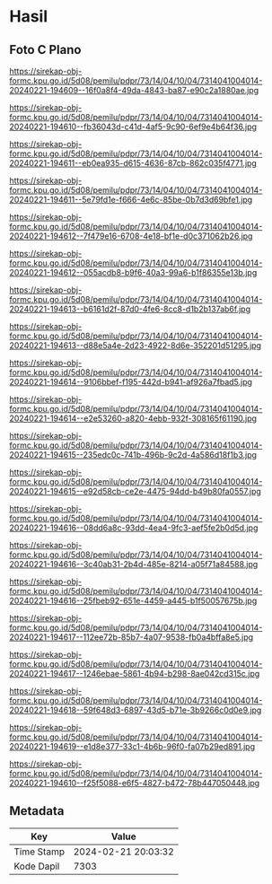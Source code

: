 # Hasil

## Foto C Plano

https://sirekap-obj-formc.kpu.go.id/5d08/pemilu/pdpr/73/14/04/10/04/7314041004014-20240221-194609--16f0a8f4-49da-4843-ba87-e90c2a1880ae.jpg

https://sirekap-obj-formc.kpu.go.id/5d08/pemilu/pdpr/73/14/04/10/04/7314041004014-20240221-194610--fb36043d-c41d-4af5-9c90-6ef9e4b64f36.jpg

https://sirekap-obj-formc.kpu.go.id/5d08/pemilu/pdpr/73/14/04/10/04/7314041004014-20240221-194611--eb0ea935-d615-4636-87cb-862c035f4771.jpg

https://sirekap-obj-formc.kpu.go.id/5d08/pemilu/pdpr/73/14/04/10/04/7314041004014-20240221-194611--5e79fd1e-f666-4e6c-85be-0b7d3d69bfe1.jpg

https://sirekap-obj-formc.kpu.go.id/5d08/pemilu/pdpr/73/14/04/10/04/7314041004014-20240221-194612--7f479e16-6708-4e18-bf1e-d0c371062b26.jpg

https://sirekap-obj-formc.kpu.go.id/5d08/pemilu/pdpr/73/14/04/10/04/7314041004014-20240221-194612--055acdb8-b9f6-40a3-99a6-b1f86355e13b.jpg

https://sirekap-obj-formc.kpu.go.id/5d08/pemilu/pdpr/73/14/04/10/04/7314041004014-20240221-194613--b6161d2f-87d0-4fe6-8cc8-d1b2b137ab6f.jpg

https://sirekap-obj-formc.kpu.go.id/5d08/pemilu/pdpr/73/14/04/10/04/7314041004014-20240221-194613--d88e5a4e-2d23-4922-8d6e-352201d51295.jpg

https://sirekap-obj-formc.kpu.go.id/5d08/pemilu/pdpr/73/14/04/10/04/7314041004014-20240221-194614--9106bbef-f195-442d-b941-af926a7fbad5.jpg

https://sirekap-obj-formc.kpu.go.id/5d08/pemilu/pdpr/73/14/04/10/04/7314041004014-20240221-194614--e2e53260-a820-4ebb-932f-308165f61190.jpg

https://sirekap-obj-formc.kpu.go.id/5d08/pemilu/pdpr/73/14/04/10/04/7314041004014-20240221-194615--235edc0c-741b-496b-9c2d-4a586d18f1b3.jpg

https://sirekap-obj-formc.kpu.go.id/5d08/pemilu/pdpr/73/14/04/10/04/7314041004014-20240221-194615--e92d58cb-ce2e-4475-94dd-b49b80fa0557.jpg

https://sirekap-obj-formc.kpu.go.id/5d08/pemilu/pdpr/73/14/04/10/04/7314041004014-20240221-194616--08dd6a8c-93dd-4ea4-9fc3-aef5fe2b0d5d.jpg

https://sirekap-obj-formc.kpu.go.id/5d08/pemilu/pdpr/73/14/04/10/04/7314041004014-20240221-194616--3c40ab31-2b4d-485e-8214-a05f71a84588.jpg

https://sirekap-obj-formc.kpu.go.id/5d08/pemilu/pdpr/73/14/04/10/04/7314041004014-20240221-194616--25fbeb92-651e-4459-a445-b1f50057675b.jpg

https://sirekap-obj-formc.kpu.go.id/5d08/pemilu/pdpr/73/14/04/10/04/7314041004014-20240221-194617--112ee72b-85b7-4a07-9538-fb0a4bffa8e5.jpg

https://sirekap-obj-formc.kpu.go.id/5d08/pemilu/pdpr/73/14/04/10/04/7314041004014-20240221-194617--1246ebae-5861-4b94-b298-8ae042cd315c.jpg

https://sirekap-obj-formc.kpu.go.id/5d08/pemilu/pdpr/73/14/04/10/04/7314041004014-20240221-194618--59f648d3-6897-43d5-b71e-3b9266c0d0e9.jpg

https://sirekap-obj-formc.kpu.go.id/5d08/pemilu/pdpr/73/14/04/10/04/7314041004014-20240221-194619--e1d8e377-33c1-4b6b-96f0-fa07b29ed891.jpg

https://sirekap-obj-formc.kpu.go.id/5d08/pemilu/pdpr/73/14/04/10/04/7314041004014-20240221-194610--f25f5088-e6f5-4827-b472-78b447050448.jpg


## Metadata

| Key        | Value               |
| ---------- | ------------------- |
| Time Stamp | 2024-02-21 20:03:32 |
| Kode Dapil | 7303                |



